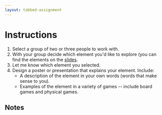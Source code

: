 ```yaml
---
layout: tabbed-assignment
---
```


# Instructions

1. Select a group of two or three people to work with.
1. With your group decide which element you'd like to explore (you can find the elements on the [slides][].
1. Let me know which element you selected.
1. Design a poster or presentation that explains your element. Include:
   - A description of the element in your own words (words that make sense to you).
   - Examples of the element in a variety of games -- include board games and physical games.

## Notes

<!-- Don't edit links here, change them in _data/assignment.yml instead, -->

[checklist]: <{{site.data.assignment.checklist}}>
[slides]: <{{site.data.assignment.slides}}>
[template]: <{{site.data.assignment.template}}>
